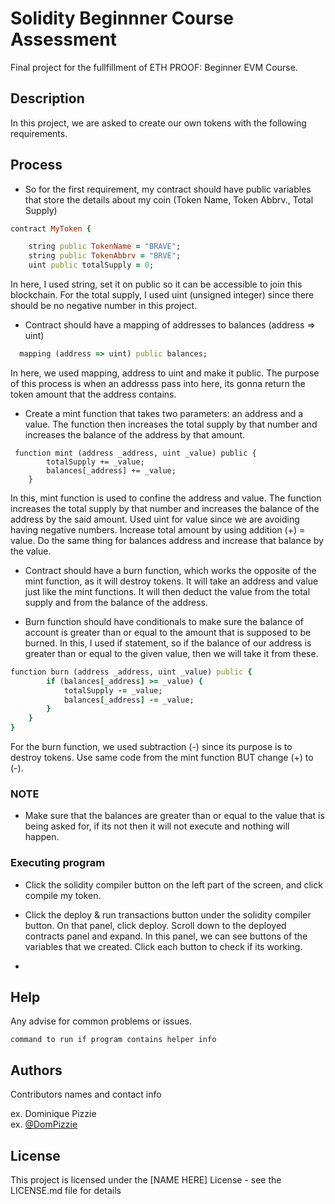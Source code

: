 # Solidity Beginnner Course Assessment

Final project for the fullfillment of ETH PROOF: Beginner EVM Course.

## Description

In this project, we are asked to create our own tokens with the following requirements.

## Process
* So for the first requirement, my contract should have public variables that store the details about my coin (Token Name, Token Abbrv., Total Supply)

```ruby
contract MyToken {

    string public TokenName = "BRAVE";
    string public TokenAbbrv = "BRVE";
    uint public totalSupply = 0;
```    
In here, I used string, set it on public so it can be accessible to join this blockchain. 
For the total supply, I used uint (unsigned integer) since there should be no negative number in this project. 

* Contract should have a mapping of addresses to balances (address => uint)

```ruby
  mapping (address => uint) public balances;
```
In here, we used mapping, address to uint and make it public. The purpose of this process is when an addresss pass into here, its gonna return
the token amount that the address contains. 

* Create a mint function that takes two parameters: an address and a value. The function then increases the total supply by that number and increases the balance of the address by that amount.

```solidity
 function mint (address _address, uint _value) public {
        totalSupply += _value; 
        balances[_address] += _value;
    }
```
In this, mint function is used to confine the address and value. The function increases the total supply by that number and increases
the balance of the address by the said amount. 
Used uint for value since we are avoiding having negative numbers. Increase total amount by using addition (+) = value. Do the same thing for balances
address and increase that balance by the value.

* Contract should have a burn function, which works the opposite of the mint function, as it will destroy tokens. It will take an address and value just like the mint functions. It will then deduct the value from the total supply and from the balance of the address.

* Burn function should have conditionals to make sure the balance of account is greater than or equal to the amount that is supposed to be burned.
 In this, I used if statement, so if the balance of our address is greater than or equal to the given value, then we will take it from these.

```ruby
function burn (address _address, uint _value) public {
        if (balances[_address] >= _value) { 
            totalSupply -= _value;
            balances[_address] -= _value;
        }
    }
}
```
For the burn function, we used subtraction (-) since its purpose is to destroy tokens. Use same code from the mint function BUT change (+) to (-). 

### NOTE

* Make sure that the balances are greater than or equal to the value that is being asked for, if its not then it will not execute and nothing will happen.

### Executing program

* Click the solidity compiler button on the left part of the screen, and click compile my token.

* Click the deploy & run transactions button under the solidity compiler button. On that panel, click deploy. Scroll down to the deployed contracts panel and expand. In this panel, we can see buttons of the variables that we created. Click each button to check if its working. 
* 
## Help

Any advise for common problems or issues.
```
command to run if program contains helper info
```

## Authors

Contributors names and contact info

ex. Dominique Pizzie  
ex. [@DomPizzie](https://twitter.com/dompizzie)


## License

This project is licensed under the [NAME HERE] License - see the LICENSE.md file for details
